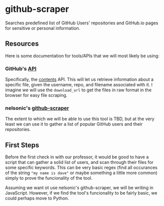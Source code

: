 # github-scraper
Searches predefined list of GitHub Users' repositories and GitHub.io pages for sensitive or personal information.

## Resources

Here is some documentation for tools/APIs that we will most likely be using:

### GitHub's [API](https://developer.github.com/v3/)

Specifically, the [contents](https://developer.github.com/v3/repos/contents/#get-contents) API. This will let us retrieve information about a specific file, given the username, repo, and filename associated with it. I imagine we will use the `download_url` to get the files in raw format in the browser for easy file scraping.

### nelsonic's [github-scraper](https://github.com/nelsonic/github-scraper)

The extent to which we will be able to use this tool is TBD, but at the very least we can use it to gather a list of popular GitHub users and their repositories.

## First Steps

Before the first check in with our professor, it would be good to have a script that can gather a solid list of users, and scan through their files for some specific keywords. This can be very basic regex (find all occurances of the string `"my name is dave"` or maybe something a little more common) simply to prove the funcionality of the tool.

Assuming we want ot use nelsonic's github-scraper, we will be writing in JavaScript. However, if we find the tool's funcionality to be fairly basic, we could perhaps move to Python.